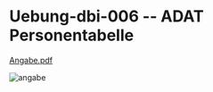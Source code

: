 # Uebung-dbi-006  -- ADAT Personentabelle

[Angabe.pdf](https://github.com/IxI-Enki/Uebung-dbi-006/blob/main/work-directory/ADAT_SQL_Uebung01_DBI2324.pdf)

![angabe](https://github.com/IxI-Enki/Uebung-dbi-006/assets/138018029/7dc0de37-8699-409b-9de9-13a8dd4842d8)
